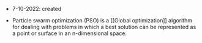 - 7-10-2022: created

- Particle swarm optimization (PSO) is a  [[Global optimization]] algorithm for dealing with problems in which a best solution can be represented as a point or surface in an n-dimensional space.